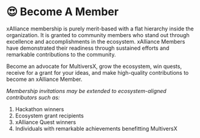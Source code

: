 # 😍 Become A Member

xAlliance membership is purely merit-based with a flat hierarchy inside the organization. It is granted to community members who stand out through excellence and accomplishments in the ecosystem. xAlliance Members have demonstrated their readiness through sustained efforts and remarkable contributions to the community.

Become an advocate for MultiversX, grow the ecosystem, win quests, receive for a grant for your ideas, and make high-quality contributions to become an xAlliance Member.

_Membership invitations may be extended to ecosystem-aligned contributors such as:_

1. Hackathon winners
2. Ecosystem grant recipients
3. xAlliance Quest winners
4. Individuals with remarkable achievements benefitting MultiversX
